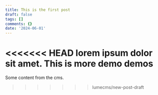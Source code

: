 ```yaml
---
title: This is the first post
draft: false
tags: []
comments: {}
date: '2024-06-01'
---
```

<<<<<<< HEAD
lorem ipsum dolor sit amet. This is more demo demos
=======
Some content from the cms.
>>>>>>> lumecms/new-post-draft
